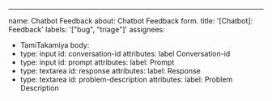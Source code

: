 ---
name: Chatbot Feedback
about: Chatbot Feedback form.
title: '[Chatbot]: Feedback'
labels: '["bug", "triage"]'
assignees:
  - TamiTakamiya
body:
  - type: input
    id: conversation-id
    attributes:
      label Conversation-id
  - type: input
    id: prompt
    attributes:
      label: Prompt
  - type: textarea
    id: response
    attributes:
      label: Response
  - type: textarea
    id: problem-description
    attributes:
      label: Problem Description
